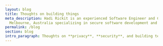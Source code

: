 ```yaml
---
layout: blog
title: Thoughts on building things
meta_description: Hadi Rickit is an experienced Software Engineer and Cybersecurity Expert based in
  Melbourne, Australia specializing in secure software development and cybersecurity consulting. Read his insights.
permalink: /blog
section: blog
intro_paragraph: Thoughts on **privacy**, **security**, and building technology that works.
---
```

